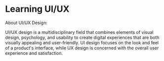 # Learning UI/UX

About UI/UX Design:

UI/UX design is a multidisciplinary field that combines elements of visual design, psychology, and usability to create digital experiences that are both visually appealing and user-friendly. UI design focuses on the look and feel of a product's interface, while UX design is concerned with the overall user experience and satisfaction.
